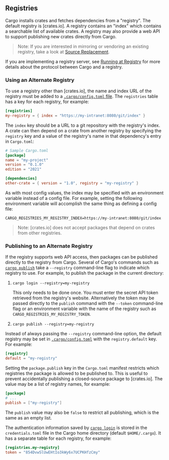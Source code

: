 ## Registries

Cargo installs crates and fetches dependencies from a "registry". The default
registry is [crates.io]. A registry contains an "index" which contains a
searchable list of available crates. A registry may also provide a web API to
support publishing new crates directly from Cargo.

> Note: If you are interested in mirroring or vendoring an existing registry,
> take a look at [Source Replacement].

If you are implementing a registry server, see [Running at Registry] for more
details about the protocol between Cargo and a registry.

### Using an Alternate Registry

To use a registry other than [crates.io], the name and index URL of the
registry must be added to a [`.cargo/config.toml` file][config]. The `registries`
table has a key for each registry, for example:

```toml
[registries]
my-registry = { index = "https://my-intranet:8080/git/index" }
```

The `index` key should be a URL to a git repository with the registry's index.
A crate can then depend on a crate from another registry by specifying the
`registry` key and a value of the registry's name in that dependency's entry
in `Cargo.toml`:

```toml
# Sample Cargo.toml
[package]
name = "my-project"
version = "0.1.0"
edition = "2021"

[dependencies]
other-crate = { version = "1.0", registry = "my-registry" }
```

As with most config values, the index may be specified with an environment
variable instead of a config file. For example, setting the following
environment variable will accomplish the same thing as defining a config file:

```ignore
CARGO_REGISTRIES_MY_REGISTRY_INDEX=https://my-intranet:8080/git/index
```

> Note: [crates.io] does not accept packages that depend on crates from other
> registries.

### Publishing to an Alternate Registry

If the registry supports web API access, then packages can be published
directly to the registry from Cargo. Several of Cargo's commands such as
[`cargo publish`] take a `--registry` command-line flag to indicate which
registry to use. For example, to publish the package in the current directory:

1. `cargo login --registry=my-registry`

    This only needs to be done once. You must enter the secret API token
    retrieved from the registry's website. Alternatively the token may be
    passed directly to the `publish` command with the `--token` command-line
    flag or an environment variable with the name of the registry such as
    `CARGO_REGISTRIES_MY_REGISTRY_TOKEN`.

2. `cargo publish --registry=my-registry`

Instead of always passing the `--registry` command-line option, the default
registry may be set in [`.cargo/config.toml`][config] with the `registry.default`
key. For example:

```toml
[registry]
default = "my-registry"
```

Setting the `package.publish` key in the `Cargo.toml` manifest restricts which
registries the package is allowed to be published to. This is useful to
prevent accidentally publishing a closed-source package to [crates.io]. The
value may be a list of registry names, for example:

```toml
[package]
# ...
publish = ["my-registry"]
```

The `publish` value may also be `false` to restrict all publishing, which is
the same as an empty list.

The authentication information saved by [`cargo login`] is stored in the
`credentials.toml` file in the Cargo home directory (default `$HOME/.cargo`). It
has a separate table for each registry, for example:

```toml
[registries.my-registry]
token = "854DvwSlUwEHtIo3kWy6x7UCPKHfzCmy"
```

[Source Replacement]: source-replacement.md
[Running at Registry]: running-a-registry.md
[`cargo publish`]: ../commands/cargo-publish.md
[`cargo package`]: ../commands/cargo-package.md
[`cargo login`]: ../commands/cargo-login.md
[config]: config.md

<script>
(function() {
    var fragments = {
        "#running-a-registry": "running-a-registry.html",
        "#index-format": "registry-index.html",
        "#web-api": "registry-web-api.html",
        "#publish": "registry-web-api.html#publish",
        "#yank": "registry-web-api.html#yank",
        "#unyank": "registry-web-api.html#unyank",
        "#owners": "registry-web-api.html#owners",
        "#owners-list": "registry-web-api.html#owners-list",
        "#owners-add": "registry-web-api.html#owners-add",
        "#owners-remove": "registry-web-api.html#owners-remove",
        "#search": "registry-web-api.html#search",
        "#login": "registry-web-api.html#login",
    };
    var target = fragments[window.location.hash];
    if (target) {
        var url = window.location.toString();
        var base = url.substring(0, url.lastIndexOf('/'));
        window.location.replace(base + "/" + target);
    }
})();
</script>
